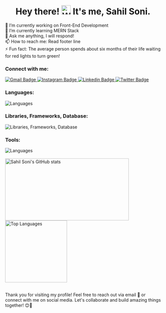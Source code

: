 <h1 align="center">Hey there! <img src="https://user-images.githubusercontent.com/18350557/176309783-0785949b-9127-417c-8b55-ab5a4333674e.gif" alt="Wave" width="30px"> It's me, Sahil Soni.</h1>

<p>
🔭 I’m currently working on Front-End Development<br>
🌱 I’m currently learning MERN Stack<br>
💬 Ask me anything, I will respond!<br>
📫 How to reach me: Read footer line<br>
⚡ Fun fact: The average person spends about six months of their life waiting for red lights to turn green!
</p>

<!-- Connect with me -->
<div>
<h3>Connect with me:</h3>
<a href="mailto:ssahil3120@gmail.com">
<img src="https://img.shields.io/badge/Mailto-red?style=for-the-badge&logo=gmail&logoColor=white" alt="Gmail Badge"/>
</a>
<a href="https://www.instagram.com/sahilsoni.20">
<img src="https://img.shields.io/badge/Instagram-purple?style=for-the-badge&logo=instagram&logoColor=white" alt="Instagram Badge"/>
</a>
<a href="https://www.linkedin.com/in/sahilsoni20">
<img src="https://img.shields.io/badge/Linkedin-blue?style=for-the-badge&logo=linkedin&logoColor=white" alt="Linkedin Badge"/>
</a>
<a href="https://twitter.com/sahilsoni2013">
<img src="https://img.shields.io/badge/Twitter-black?style=for-the-badge&logo=twitter&logoColor=white" alt="Twitter Badge"/>
</a>
</div>

<!-- Languages and Tools -->
<div>
<h3>Languages:</h3>
<img src="https://skillicons.dev/icons?i=html,css,sass,javascript,nodejs" alt="Languages">
<h3>Libraries, Frameworks, Database:</h3>
<img src="https://skillicons.dev/icons?i=react,nextjs,tailwindcss,express,mongodb" alt="Libraries, Frameworks, Database"> 
<h3>Tools:</h3>
<img src="https://skillicons.dev/icons?i=github,vscode,notion" alt="Languages">
</div>

<br/>

<div>
    <a href="http://www.github.com/sahilsoni20" style="display: inline-block;">
        <img src="https://github-readme-stats.vercel.app/api?username=sahilsoni20&show_icons=true&theme=radical&count_private=true" alt="Sahil Soni's GitHub stats" height="200px" width="400px"/>
    </a>
    <a href="https://github.com/anuraghazra/github-readme-stats" style="display: inline-block;">
        <img src="https://github-readme-stats.vercel.app/api/top-langs/?username=sahilsoni20&layout=compact&theme=radical" alt="Top Languages" height="200px" />
    </a>
</div>

<br/>

<p>
Thank you for visiting my profile! Feel free to reach out via email 📧 or connect with me on social media. Let's collaborate and build amazing things together! 😊🚀
</p>
